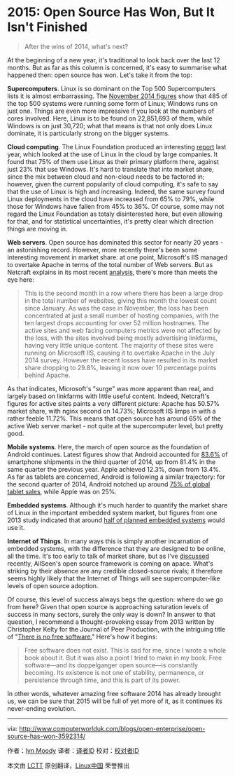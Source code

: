 2015: Open Source Has Won, But It Isn't Finished
================================================================================
> After the wins of 2014, what's next?

At the beginning of a new year, it's traditional to look back over the last 12 months. But as far as this column is concerned, it's easy to summarise what happened then: open source has won. Let's take it from the top:

**Supercomputers**. Linux is so dominant on the Top 500 Supercomputers lists it is almost embarrassing. The [November 2014 figures][1] show that 485 of the top 500 systems were running some form of Linux; Windows runs on just one. Things are even more impressive if you look at the numbers of cores involved. Here, Linux is to be found on 22,851,693 of them, while Windows is on just 30,720; what that means is that not only does Linux dominate, it is particularly strong on the bigger systems.

**Cloud computing**. The Linux Foundation produced an interesting [report][2] last year, which looked at the use of Linux in the cloud by large companies. It found that 75% of them use Linux as their primary platform there, against just 23% that use Windows. It's hard to translate that into market share, since the mix between cloud and non-cloud needs to be factored in; however, given the current popularity of cloud computing, it's safe to say that the use of Linux is high and increasing. Indeed, the same survey found Linux deployments in the cloud have increased from 65% to 79%, while those for Windows have fallen from 45% to 36%. Of course, some may not regard the Linux Foundation as totaly disinterested here, but even allowing for that, and for statistical uncertainties, it's pretty clear which direction things are moving in.

**Web servers**. Open source has dominated this sector for nearly 20 years - an astonishing record. However, more recently there's been some interesting movement in market share: at one point, Microsoft's IIS managed to overtake Apache in terms of the total number of Web servers. But as Netcraft explains in its most recent [analysis][3], there's more than meets the eye here:

> This is the second month in a row where there has been a large drop in the total number of websites, giving this month the lowest count since January. As was the case in November, the loss has been concentrated at just a small number of hosting companies, with the ten largest drops accounting for over 52 million hostnames. The active sites and web facing computers metrics were not affected by the loss, with the sites involved being mostly advertising linkfarms, having very little unique content. The majority of these sites were running on Microsoft IIS, causing it to overtake Apache in the July 2014 survey. However the recent losses have resulted in its market share dropping to 29.8%, leaving it now over 10 percentage points behind Apache.

As that indicates, Microsoft's "surge" was more apparent than real, and largely based on linkfarms with little useful content. Indeed, Netcraft's figures for active sites paints a very different picture: Apache has 50.57% market share, with nginx second on 14.73%; Microsoft IIS limps in with a rather feeble 11.72%. This means that open source has around 65% of the active Web server market - not quite at the supercomputer level, but pretty good.

**Mobile systems**. Here, the march of open source as the foundation of Android continues. Latest figures show that Android accounted for [83.6%][4] of smartphone shipments in the third quarter of 2014, up from 81.4% in the same quarter the previous year. Apple achieved 12.3%, down from 13.4%. As far as tablets are concerned, Android is following a similar trajectory: for the second quarter of 2014, Android notched up around [75% of global tablet sales][5], while Apple was on 25%.

**Embedded systems**. Although it's much harder to quantify the market share of Linux in the important embedded system market, but figures from one 2013 study indicated that around [half of planned embedded systems][6] would use it.

**Internet of Things**. In many ways this is simply another incarnation of embedded systems, with the difference that they are designed to be online, all the time. It's too early to talk of market share, but as I've [discussed][7] recently, AllSeen's open source framework is coming on apace. What's striking by their absence are any credible closed-source rivals; it therefore seems highly likely that the Internet of Things will see supercomputer-like levels of open source adoption.

Of course, this level of success always begs the question: where do we go from here? Given that open source is approaching saturation levels of success in many sectors, surely the only way is down? In answer to that question, I recommend a thought-provoking essay from 2013 written by Christopher Kelty for the Journal of Peer Production, with the intriguing title of "[There is no free software.][8]" Here's how it begins:

> Free software does not exist. This is sad for me, since I wrote a whole book about it. But it was also a point I tried to make in my book. Free software—and its doppelganger open source—is constantly becoming. Its existence is not one of stability, permanence, or persistence through time, and this is part of its power.

In other words, whatever amazing free software 2014 has already brought us, we can be sure that 2015 will be full of yet more of it, as it continues its never-ending evolution.

--------------------------------------------------------------------------------

via: http://www.computerworlduk.com/blogs/open-enterprise/open-source-has-won-3592314/

作者：[lyn Moody][a]
译者：[译者ID](https://github.com/译者ID)
校对：[校对者ID](https://github.com/校对者ID)

本文由 [LCTT](https://github.com/LCTT/TranslateProject) 原创翻译，[Linux中国](http://linux.cn/) 荣誉推出

[a]:http://www.computerworlduk.com/author/glyn-moody/
[1]:http://www.top500.org/statistics/list/
[2]:http://www.linuxfoundation.org/publications/linux-foundation/linux-end-user-trends-report-2014
[3]:http://news.netcraft.com/archives/2014/12/18/december-2014-web-server-survey.html
[4]:http://www.cnet.com/news/android-stays-unbeatable-in-smartphone-market-for-now/
[5]:http://timesofindia.indiatimes.com/tech/tech-news/Android-tablet-market-share-hits-70-in-Q2-iPads-slip-to-25-Survey/articleshow/38966512.cms
[6]:http://linuxgizmos.com/embedded-developers-prefer-linux-love-android/
[7]:http://www.computerworlduk.com/blogs/open-enterprise/allseen-3591023/
[8]:http://peerproduction.net/issues/issue-3-free-software-epistemics/debate/there-is-no-free-software/